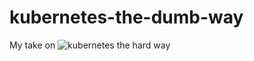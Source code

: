 # kubernetes-the-dumb-way
My take on ![kubernetes the hard way](https://github.com/kelseyhightower/kubernetes-the-hard-way)
